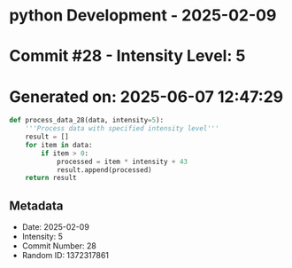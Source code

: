 ﻿# python Development - 2025-02-09
# Commit #28 - Intensity Level: 5
# Generated on: 2025-06-07 12:47:29
```python
def process_data_28(data, intensity=5):
    '''Process data with specified intensity level'''
    result = []
    for item in data:
        if item > 0:
            processed = item * intensity + 43
            result.append(processed)
    return result
```
## Metadata
- Date: 2025-02-09
- Intensity: 5
- Commit Number: 28
- Random ID: 1372317861
